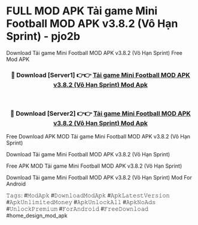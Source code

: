 # FULL MOD APK Tải game Mini Football MOD APK v3.8.2 (Vô Hạn Sprint) - pjo2b
Download Tải game Mini Football MOD APK v3.8.2 (Vô Hạn Sprint) Free Mod APK

<div align="center">
<h3>🔴 Download [Server1] 👉👉 <a href="https://apk-comot.site?title=Tải_game_Mini_Football_MOD_APK_v3.8.2_(Vô_Hạn_Sprint)">Tải game Mini Football MOD APK v3.8.2 (Vô Hạn Sprint) Mod Apk</a></h3><br>

<h3>🔴 Download [Server2] 👉👉 <a href="https://apk-comot.site?title=Tải_game_Mini_Football_MOD_APK_v3.8.2_(Vô_Hạn_Sprint)">Tải game Mini Football MOD APK v3.8.2 (Vô Hạn Sprint) Mod Apk</a></h3>
</div>


Free Download APK MOD Tải game Mini Football MOD APK v3.8.2 (Vô Hạn Sprint)

Download Tải game Mini Football MOD APK v3.8.2 (Vô Hạn Sprint) 

Free APK MOD Tải game Mini Football MOD APK v3.8.2 (Vô Hạn Sprint) 

Download Tải game Mini Football MOD APK v3.8.2 (Vô Hạn Sprint) Mod For Android

𝚃𝚊𝚐𝚜: #𝙼𝚘𝚍𝙰𝚙𝚔 #𝙳𝚘𝚠𝚗𝚕𝚘𝚊𝚍𝙼𝚘𝚍𝙰𝚙𝚔 #𝙰𝚙𝚔𝙻𝚊𝚝𝚎𝚜𝚝𝚅𝚎𝚛𝚜𝚒𝚘𝚗 #𝙰𝚙𝚔𝚄𝚗𝚕𝚒𝚖𝚒𝚝𝚎𝚍𝙼𝚘𝚗𝚎𝚢 #𝙰𝚙𝚔𝚄𝚗𝚕𝚘𝚌𝚔𝙰𝚕𝚕 #𝙰𝚙𝚔𝙽𝚘𝙰𝚍𝚜 #𝚄𝚗𝚕𝚘𝚌𝚔𝙿𝚛𝚎𝚖𝚒𝚞𝚖 #𝙵𝚘𝚛𝙰𝚗𝚍𝚛𝚘𝚒𝚍 #𝙵𝚛𝚎𝚎𝙳𝚘𝚠𝚗𝚕𝚘𝚊𝚍 #home_design_mod_apk